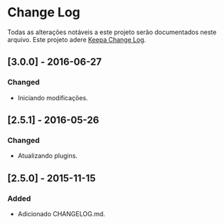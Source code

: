 # Change Log

Todas as alterações notáveis a este projeto serão documentados neste arquivo.
Este projeto adere [Keepa Change Log](http://keepachangelog.com/pt-BR/).

## [3.0.0] - 2016-06-27
### Changed
- Iniciando modificações.

## [2.5.1] - 2016-05-26
### Changed
- Atualizando plugins.

## [2.5.0] - 2015-11-15
### Added
- Adicionado CHANGELOG.md.
